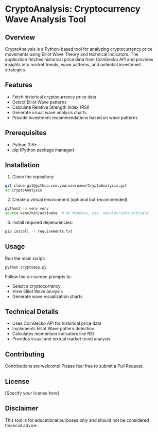 # CryptoAnalysis: Cryptocurrency Wave Analysis Tool

## Overview
CryptoAnalysis is a Python-based tool for analyzing cryptocurrency price movements using Elliot Wave Theory and technical indicators. The application fetches historical price data from CoinGecko API and provides insights into market trends, wave patterns, and potential investment strategies.

## Features
- Fetch historical cryptocurrency price data
- Detect Elliot Wave patterns
- Calculate Relative Strength Index (RSI)
- Generate visual wave analysis charts
- Provide investment recommendations based on wave patterns

## Prerequisites
- Python 3.8+
- pip (Python package manager)

## Installation
1. Clone the repository:
```bash
git clone git@github.com:yourusername/CryptoAnalysis.git
cd CryptoAnalysis
```

2. Create a virtual environment (optional but recommended):
```bash
python3 -m venv venv
source venv/bin/activate  # On Windows, use `venv\Scripts\activate`
```

3. Install required dependencies:
```bash
pip install -r requirements.txt
```

## Usage
Run the main script:
```bash
python cryptoapp.py
```

Follow the on-screen prompts to:
- Select a cryptocurrency
- View Elliot Wave analysis
- Generate wave visualization charts

## Technical Details
- Uses CoinGecko API for historical price data
- Implements Elliot Wave pattern detection
- Calculates momentum indicators like RSI
- Provides visual and textual market trend analysis

## Contributing
Contributions are welcome! Please feel free to submit a Pull Request.

## License
[Specify your license here]

## Disclaimer
This tool is for educational purposes only and should not be considered financial advice.
